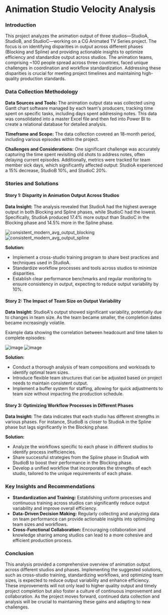 # Animation Studio Velocity Analysis

### **Introduction**

This project analyzes the animation output of three studios—StudioA, StudioB, and StudioC—working on a CG Animated TV Series project. The focus is on identifying disparities in output across different phases (Blocking and Spline) and providing actionable insights to optimize efficiency and standardize output across studios. The animation teams, comprising ~100 people spread across three countries, faced unique challenges in coordination and workflow standardization. Addressing these disparities is crucial for meeting project timelines and maintaining high-quality production standards.

### **Data Collection Methodology**

**Data Sources and Tools:**
The animation output data was collected using Gantt chart software managed by each team's producers, tracking time spent on specific tasks, including days spent addressing notes. This data was consolidated into a master Excel file and then fed into Power BI to create a relational database for detailed analysis.

**Timeframe and Scope:**
The data collection covered an 18-month period, including various episodes within the project.

**Challenges and Considerations:**
One significant challenge was accurately capturing the time spent revisiting old shots to address notes, often delaying current episodes. Additionally, metrics were tracked for team member sick days, which significantly affected output: StudioA experienced a 15% decrease, StudioB 10%, and StudioC 20%.

### **Stories and Solutions**

#### **Story 1: Disparity in Animation Output Across Studios**

**Data Insight:**
The analysis revealed that StudioA had the highest average output in both Blocking and Spline phases, while StudioC had the lowest. Specifically, StudioA produced 17.4% more output than StudioC in the Blocking phase and 14.5% more in the Spline phase.

![consistent_modern_avg_output_blocking](https://github.com/user-attachments/assets/e6b1bdfa-c8ab-46e8-a28a-2704f5d8073f)
![consistent_modern_avg_output_spline](https://github.com/user-attachments/assets/8e2866b2-4017-4b53-93cf-86f905f78c8a)


**Solution:**
- Implement a cross-studio training program to share best practices and techniques used in StudioA.
- Standardize workflow processes and tools across studios to minimize disparities.
- Establish clear performance benchmarks and regular monitoring to ensure consistency in output, expecting to reduce output variability by 10%.

#### **Story 2: The Impact of Team Size on Output Variability**

**Data Insight:**
StudioA's output showed significant variability, potentially due to changes in team size. As the team became smaller, the completion dates became increasingly volatile.

Example data showing the correlation between headcount and time taken to complete episodes:

![image](https://github.com/user-attachments/assets/0da3d958-f04d-42d2-bc7c-bdec8d5f7023)
![image](https://github.com/user-attachments/assets/398b61ed-3def-491f-bdb6-e33c29badb9e)

**Solution:**
- Conduct a thorough analysis of team compositions and workloads to identify optimal team sizes.
- Introduce flexible team structures that can be adjusted based on project needs to maintain consistent output.
- Implement a buffer system for staffing, allowing for quick adjustments to team size without impacting the production schedule.

#### **Story 3: Optimizing Workflow Processes in Different Phases**

**Data Insight:**
The data indicates that each studio has different strengths in various phases. For instance, StudioB is closer to StudioA in the Spline phase but lags significantly in the Blocking phase.

**Solution:**
- Analyze the workflows specific to each phase in different studios to identify process inefficiencies.
- Share successful strategies from the Spline phase in StudioA with StudioB to boost their performance in the Blocking phase.
- Develop a unified workflow that incorporates the strengths of each studio, tailored to the unique requirements of each phase.

### **Key Insights and Recommendations**

- **Standardization and Training:** Establishing uniform processes and continuous training across studios can significantly reduce output variability and improve overall efficiency.
- **Data-Driven Decision Making:** Regularly collecting and analyzing data on team performance can provide actionable insights into optimizing team sizes and workflows.
- **Cross-Functional Collaboration:** Encouraging collaboration and knowledge sharing among studios can lead to a more cohesive and efficient production process.

### **Conclusion**

This analysis provided a comprehensive overview of animation output across different studios and phases. Implementing the suggested solutions, such as cross-studio training, standardizing workflows, and optimizing team sizes, is expected to reduce output variability and enhance efficiency. These improvements will not only lead to higher quality output and timely project completion but also foster a culture of continuous improvement and collaboration. As the project moves forward, continued data collection and analysis will be crucial to maintaining these gains and adapting to new challenges.

